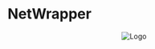 # NetWrapper 
<p align="center"> 
  <img src="[https://raw.githubusercontent.com/Edd13Mora/MoroccanRockyou/main/asset.png](https://github.com/Edd13Mora/netexecwraper/blob/main/logo.png?raw=true)" alt="Logo" >
</p>
